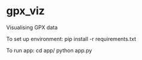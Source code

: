 # gpx_viz
Visualising GPX data


To set up environment:
pip install -r requirements.txt

To run app:
cd app/
python app.py
